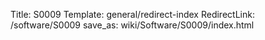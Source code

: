 Title: S0009
Template: general/redirect-index
RedirectLink: /software/S0009
save_as: wiki/Software/S0009/index.html